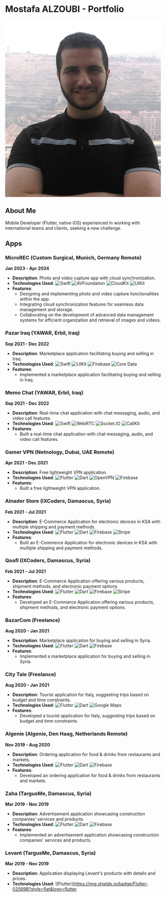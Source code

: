 # Mostafa ALZOUBI - Portfolio

![Profile Picture](assets/8139.JPEG)

## About Me
Mobile Developer (Flutter, native iOS) experienced in working with international teams and clients, seeking a new challenge.

## Apps

### MicroREC (Custom Surgical, Munich, Germany Remote)
**Jan 2023 - Apr 2024**
- **Description**: Photo and video capture app with cloud synchronization.
- **Technologies Used**: ![Swift](https://img.shields.io/badge/Swift-F05138?style=flat&logo=swift&logoColor=white) ![AVFoundation](https://img.shields.io/badge/AVFoundation-333333?style=flat&logo=apple&logoColor=white) ![CloudKit](https://img.shields.io/badge/CloudKit-FFCA28?style=flat&logo=apple&logoColor=black) ![UIKit](https://img.shields.io/badge/UIKit-2396F3?style=flat&logo=apple&logoColor=white)
- **Features**:
  - Designing and implementing photo and video capture functionalities within the app.
  - Integrating cloud synchronization features for seamless data management and storage.
  - Collaborating on the development of advanced data management systems for efficient organization and retrieval of images and videos.

### Pazar Iraq (YAWAR, Erbil, Iraq)
**Sep 2021 - Dec 2022**
- **Description**: Marketplace application facilitating buying and selling in Iraq.
- **Technologies Used**: ![Swift](https://img.shields.io/badge/Swift-F05138?style=flat&logo=swift&logoColor=white) ![UIKit](https://img.shields.io/badge/UIKit-2396F3?style=flat&logo=apple&logoColor=white) ![Firebase](https://img.shields.io/badge/Firebase-FFCA28?style=flat&logo=firebase&logoColor=black) ![Core Data](https://img.shields.io/badge/Core_Data-0175C2?style=flat&logo=apple&logoColor=white)
- **Features**:
  - Implemented a marketplace application facilitating buying and selling in Iraq.

### Memo Chat (YAWAR, Erbil, Iraq)
**Sep 2021 - Dec 2022**
- **Description**: Real-time chat application with chat messaging, audio, and video call features.
- **Technologies Used**: ![Swift](https://img.shields.io/badge/Swift-F05138?style=flat&logo=swift&logoColor=white) ![WebRTC](https://img.shields.io/badge/WebRTC-333333?style=flat&logo=webrtc&logoColor=white) ![Socket.IO](https://img.shields.io/badge/Socket.IO-010101?style=flat&logo=socket.io&logoColor=white) ![CallKit](https://img.shields.io/badge/CallKit-333333?style=flat&logo=apple&logoColor=white)
- **Features**:
  - Built a real-time chat application with chat messaging, audio, and video call features.

### Gamer VPN (Netnology, Dubai, UAE Remote)
**Apr 2021 - Dec 2021**
- **Description**: Free lightweight VPN application.
- **Technologies Used**: ![Flutter](https://img.shields.io/badge/Flutter-02569B?style=flat&logo=flutter&logoColor=white) ![Dart](https://img.shields.io/badge/Dart-0175C2?style=flat&logo=dart&logoColor=white) ![OpenVPN](https://img.shields.io/badge/OpenVPN-E3A400?style=flat&logo=openvpn&logoColor=white) ![Firebase](https://img.shields.io/badge/Firebase-FFCA28?style=flat&logo=firebase&logoColor=black)
- **Features**:
  - Built a free lightweight VPN application.

### Alnader Store (IXCoders, Damascus, Syria)
**Feb 2021 - Jul 2021**
- **Description**: E-Commerce Application for electronic devices in KSA with multiple shipping and payment methods.
- **Technologies Used**: ![Flutter](https://img.shields.io/badge/Flutter-02569B?style=flat&logo=flutter&logoColor=white) ![Dart](https://img.shields.io/badge/Dart-0175C2?style=flat&logo=dart&logoColor=white) ![Firebase](https://img.shields.io/badge/Firebase-FFCA28?style=flat&logo=firebase&logoColor=black) ![Stripe](https://img.shields.io/badge/Stripe-008CDD?style=flat&logo=stripe&logoColor=white)
- **Features**:
  - Built an E-Commerce Application for electronic devices in KSA with multiple shipping and payment methods.

### Qoafl (IXCoders, Damascus, Syria)
**Feb 2021 - Jul 2021**
- **Description**: E-Commerce Application offering various products, shipment methods, and electronic payment options.
- **Technologies Used**: ![Flutter](https://img.shields.io/badge/Flutter-02569B?style=flat&logo=flutter&logoColor=white) ![Dart](https://img.shields.io/badge/Dart-0175C2?style=flat&logo=dart&logoColor=white) ![Firebase](https://img.shields.io/badge/Firebase-FFCA28?style=flat&logo=firebase&logoColor=black) ![Stripe](https://img.shields.io/badge/Stripe-008CDD?style=flat&logo=stripe&logoColor=white)
- **Features**:
  - Developed an E-Commerce Application offering various products, shipment methods, and electronic payment options.

### BazarCom (Freelance)
**Aug 2020 - Jan 2021**
- **Description**: Marketplace application for buying and selling in Syria.
- **Technologies Used**: ![Flutter](https://img.shields.io/badge/Flutter-02569B?style=flat&logo=flutter&logoColor=white) ![Dart](https://img.shields.io/badge/Dart-0175C2?style=flat&logo=dart&logoColor=white) ![Firebase](https://img.shields.io/badge/Firebase-FFCA28?style=flat&logo=firebase&logoColor=black)
- **Features**:
  - Implemented a marketplace application for buying and selling in Syria.

### City Tale (Freelance)
**Aug 2020 - Jan 2021**
- **Description**: Tourist application for Italy, suggesting trips based on budget and time constraints.
- **Technologies Used**: ![Flutter](https://img.shields.io/badge/Flutter-02569B?style=flat&logo=flutter&logoColor=white) ![Dart](https://img.shields.io/badge/Dart-0175C2?style=flat&logo=dart&logoColor=white) ![Google Maps](https://img.shields.io/badge/Google_Maps-4285F4?style=flat&logo=google-maps&logoColor=white)
- **Features**:
  - Developed a tourist application for Italy, suggesting trips based on budget and time constraints.

### Algenie (Algenie, Den Haag, Netherlands Remote)
**Nov 2019 - Aug 2020**
- **Description**: Ordering application for food & drinks from restaurants and markets.
- **Technologies Used**: ![Flutter](https://img.shields.io/badge/Flutter-02569B?style=flat&logo=flutter&logoColor=white) ![Dart](https://img.shields.io/badge/Dart-0175C2?style=flat&logo=dart&logoColor=white) ![Firebase](https://img.shields.io/badge/Firebase-FFCA28?style=flat&logo=firebase&logoColor=black)
- **Features**:
  - Developed an ordering application for food & drinks from restaurants and markets.

### Zaha (TargusMe, Damascus, Syria)
**Mar 2019 - Nov 2019**
- **Description**: Advertisement application showcasing construction companies' services and products.
- **Technologies Used**: ![Flutter](https://img.shields.io/badge/Flutter-02569B?style=flat&logo=flutter&logoColor=white) ![Dart](https://img.shields.io/badge/Dart-0175C2?style=flat&logo=dart&logoColor=white) ![Firebase](https://img.shields.io/badge/Firebase-FFCA28?style=flat&logo=firebase&logoColor=black)
- **Features**:
  - Implemented an advertisement application showcasing construction companies' services and products.

### Levant (TargusMe, Damascus, Syria)
**Mar 2019 - Nov 2019**
- **Description**: Application displaying Levant's products with details and prices.
- **Technologies Used**: ![Flutter](https://img.shields.io/badge/Flutter-02569B?style=flat&logo=flutter
